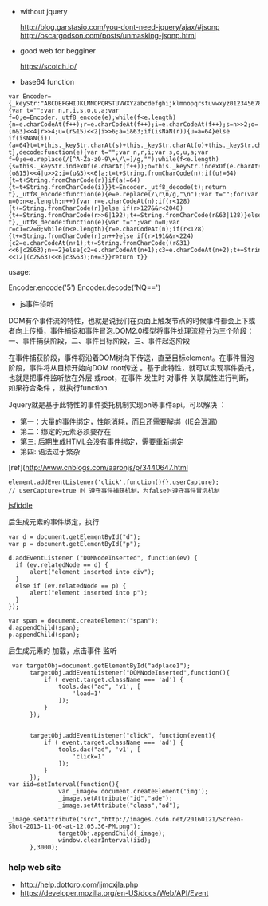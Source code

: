 - without jquery

  http://blog.garstasio.com/you-dont-need-jquery/ajax/#jsonp
  http://oscargodson.com/posts/unmasking-jsonp.html

- good web for begginer

  https://scotch.io/

- base64 function

```
var Encoder={_keyStr:"ABCDEFGHIJKLMNOPQRSTUVWXYZabcdefghijklmnopqrstuvwxyz0123456789+/=",encode:function(e){var t="";var n,r,i,s,o,u,a;var f=0;e=Encoder._utf8_encode(e);while(f<e.length){n=e.charCodeAt(f++);r=e.charCodeAt(f++);i=e.charCodeAt(f++);s=n>>2;o=(n&3)<<4|r>>4;u=(r&15)<<2|i>>6;a=i&63;if(isNaN(r)){u=a=64}else if(isNaN(i)){a=64}t=t+this._keyStr.charAt(s)+this._keyStr.charAt(o)+this._keyStr.charAt(u)+this._keyStr.charAt(a)}return t},decode:function(e){var t="";var n,r,i;var s,o,u,a;var f=0;e=e.replace(/[^A-Za-z0-9\+\/\=]/g,"");while(f<e.length){s=this._keyStr.indexOf(e.charAt(f++));o=this._keyStr.indexOf(e.charAt(f++));u=this._keyStr.indexOf(e.charAt(f++));a=this._keyStr.indexOf(e.charAt(f++));n=s<<2|o>>4;r=(o&15)<<4|u>>2;i=(u&3)<<6|a;t=t+String.fromCharCode(n);if(u!=64){t=t+String.fromCharCode(r)}if(a!=64){t=t+String.fromCharCode(i)}}t=Encoder._utf8_decode(t);return t},_utf8_encode:function(e){e=e.replace(/\r\n/g,"\n");var t="";for(var n=0;n<e.length;n++){var r=e.charCodeAt(n);if(r<128){t+=String.fromCharCode(r)}else if(r>127&&r<2048){t+=String.fromCharCode(r>>6|192);t+=String.fromCharCode(r&63|128)}else{t+=String.fromCharCode(r>>12|224);t+=String.fromCharCode(r>>6&63|128);t+=String.fromCharCode(r&63|128)}}return t},_utf8_decode:function(e){var t="";var n=0;var r=c1=c2=0;while(n<e.length){r=e.charCodeAt(n);if(r<128){t+=String.fromCharCode(r);n++}else if(r>191&&r<224){c2=e.charCodeAt(n+1);t+=String.fromCharCode((r&31)<<6|c2&63);n+=2}else{c2=e.charCodeAt(n+1);c3=e.charCodeAt(n+2);t+=String.fromCharCode((r&15)<<12|(c2&63)<<6|c3&63);n+=3}}return t}}
```

usage:

  Encoder.encode('5')
  Encoder.decode('NQ==')


- js事件侦听


DOM有个事件流的特性，也就是说我们在页面上触发节点的时候事件都会上下或者向上传播，事件捕捉和事件冒泡.DOM2.0模型将事件处理流程分为三个阶段：一、事件捕获阶段，二、事件目标阶段，三、事件起泡阶段

在事件捕获阶段，事件将沿着DOM树向下传送，直至目标element。在事件冒泡阶段，事件将从目标开始向DOM root传送 。基于此特性，就可以实现事件委托，也就是把事件监听放在外层 或root，在事件 发生时 对事件 关联属性进行判断，如果符合条件 ，就执行function.

Jquery就是基于此特性的事件委托机制实现on等事件api。可以解决 ：

- 第一：大量的事件绑定，性能消耗，而且还需要解绑（IE会泄漏）
- 第二：绑定的元素必须要存在
- 第三: 后期生成HTML会没有事件绑定，需要重新绑定
- 第四: 语法过于繁杂


[ref](http://www.cnblogs.com/aaronjs/p/3440647.html


```
element.addEventListener('click',function(){},userCapture);
// userCapture=true 时 遵守事件捕获机制，为false时遵守事件冒泡机制
```

[jsfiddle](http://jsfiddle.net/KEjke/1/)


后生成元素的事件绑定，执行
  ```
  var d = document.getElementById("d");
  var p = document.getElementById("p");

  d.addEventListener ("DOMNodeInserted", function(ev) {
    if (ev.relatedNode == d) {
        alert("element inserted into div");
    }
    else if (ev.relatedNode == p) {
        alert("element inserted into p");
    }
  });

  var span = document.createElement("span");
  d.appendChild(span);
  p.appendChild(span);
  ```


后生成元素的 加载，点击事件 监听
  ```
   var targetObj=document.getElementById("adplace1");
        targetObj.addEventListener("DOMNodeInserted",function(){
            if ( event.target.className === 'ad') {
                tools.dac("ad", 'v1', [
                    'load=1'
                ]);
            }
        });


        targetObj.addEventListener("click", function(event){
            if ( event.target.className === 'ad') {
                tools.dac("ad", 'v1', [
                    'click=1'
                ]);
            }
        });
  var iid=setInterval(function(){
                var _image= document.createElement('img');
                _image.setAttribute("id","ade");
                _image.setAttribute("class","ad");
                _image.setAttribute("src","http://images.csdn.net/20160121/Screen-Shot-2013-11-06-at-12.05.36-PM.png");
                targetObj.appendChild(_image);
                window.clearInterval(iid);
        },3000);
  ```

### help web site

- http://help.dottoro.com/ljmcxjla.php
- https://developer.mozilla.org/en-US/docs/Web/API/Event


